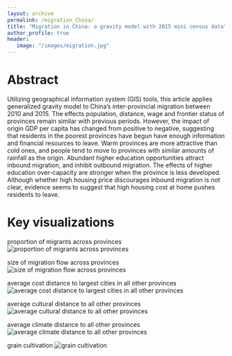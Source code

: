 ```yaml
---
layout: archive
permalink: /migration_China/
title: "Migration in China: a gravity model with 2015 mini census data"
author_profile: true
header:
   image: "/images/migration.jpg"
---
```

# Abstract
Utilizing geographical information system (GIS) tools, this article applies generalized gravity model to China’s inter-provincial migration between 2010 and 2015. The effects population, distance, wage and frontier status of provinces remain similar with previous periods. However, the impact of origin GDP per capita has changed from positive to negative, suggesting that residents in the poorest provinces have begun have enough information and financial resources to leave. Warm provinces are more attractive than cold ones, and people tend to move to provinces with similar amounts of rainfall as the origin. Abundant higher education opportunities attract inbound migration, and inhibit outbound migration. The effects of higher education over-capacity are stronger when the province is less developed. Although whether high housing price discourages inbound migration is not clear, evidence seems to suggest that high housing cost at home pushes residents to leave.

# Key visualizations
proportion of migrants across provinces
<img src="{{ site.url }}{{ site.baseurl }}/images/inter-provincial/Figure_1.jpg" alt="proportion of migrants across provinces">

size of migration flow across provinces
<img src="{{ site.url }}{{ site.baseurl }}/images/inter-provincial/Figure_2.jpg" alt="size of migration flow across provinces">

average cost distance to largest cities in all other provinces
<img src="{{ site.url }}{{ site.baseurl }}/images/inter-provincial/Figure_3.jpg" alt="average cost distance to largest cities in all other provinces">

average cultural distance to all other provinces
<img src="{{ site.url }}{{ site.baseurl }}/images/inter-provincial/Figure_4.jpg" alt="average cultural distance to all other provinces">

average climate distance to all other provinces
<img src="{{ site.url }}{{ site.baseurl }}/images/inter-provincial/Figure_5.jpg" alt="average climate distance to all other provinces">

grain cultivation
<img src="{{ site.url }}{{ site.baseurl }}/images/inter-provincial/Figure_6.jpg" alt="grain cultivation">
